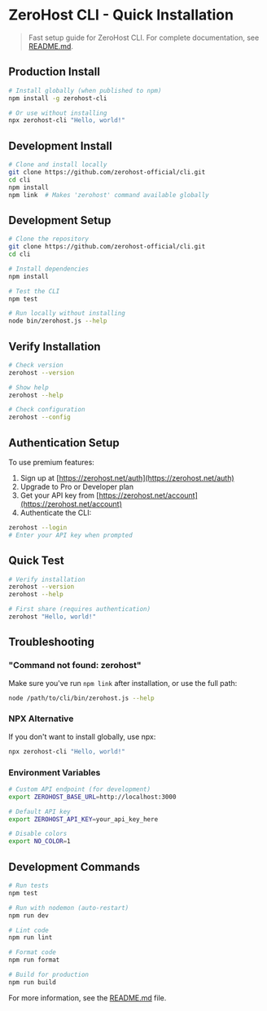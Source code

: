 # ZeroHost CLI - Quick Installation

> Fast setup guide for ZeroHost CLI. For complete documentation, see [README.md](README.md).

## Production Install

```bash
# Install globally (when published to npm)
npm install -g zerohost-cli

# Or use without installing
npx zerohost-cli "Hello, world!"
```

## Development Install

```bash
# Clone and install locally
git clone https://github.com/zerohost-official/cli.git
cd cli
npm install
npm link  # Makes 'zerohost' command available globally
```

## Development Setup

```bash
# Clone the repository
git clone https://github.com/zerohost-official/cli.git
cd cli

# Install dependencies
npm install

# Test the CLI
npm test

# Run locally without installing
node bin/zerohost.js --help
```

## Verify Installation

```bash
# Check version
zerohost --version

# Show help
zerohost --help

# Check configuration
zerohost --config
```

## Authentication Setup

To use premium features:

1. Sign up at [https://zerohost.net/auth](https://zerohost.net/auth)
2. Upgrade to Pro or Developer plan
3. Get your API key from [https://zerohost.net/account](https://zerohost.net/account)
4. Authenticate the CLI:

```bash
zerohost --login
# Enter your API key when prompted
```

## Quick Test

```bash
# Verify installation
zerohost --version
zerohost --help

# First share (requires authentication)
zerohost "Hello, world!"
```

## Troubleshooting

### "Command not found: zerohost"

Make sure you've run `npm link` after installation, or use the full path:
```bash
node /path/to/cli/bin/zerohost.js --help
```

### NPX Alternative

If you don't want to install globally, use npx:
```bash
npx zerohost-cli "Hello, world!"
```

### Environment Variables

```bash
# Custom API endpoint (for development)
export ZEROHOST_BASE_URL=http://localhost:3000

# Default API key
export ZEROHOST_API_KEY=your_api_key_here

# Disable colors
export NO_COLOR=1
```

## Development Commands

```bash
# Run tests
npm test

# Run with nodemon (auto-restart)
npm run dev

# Lint code
npm run lint

# Format code
npm run format

# Build for production
npm run build
```

For more information, see the [README.md](README.md) file.